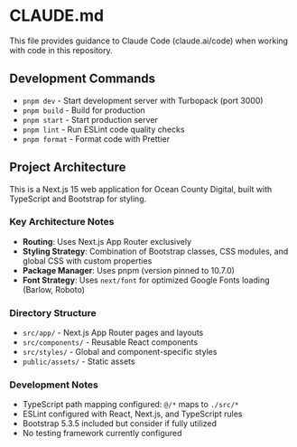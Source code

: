 # CLAUDE.md

This file provides guidance to Claude Code (claude.ai/code) when working with code in this repository.

## Development Commands

- `pnpm dev` - Start development server with Turbopack (port 3000)
- `pnpm build` - Build for production
- `pnpm start` - Start production server
- `pnpm lint` - Run ESLint code quality checks
- `pnpm format` - Format code with Prettier

## Project Architecture

This is a Next.js 15 web application for Ocean County Digital, built with TypeScript and Bootstrap for styling.

### Key Architecture Notes

- **Routing**: Uses Next.js App Router exclusively
- **Styling Strategy**: Combination of Bootstrap classes, CSS modules, and global CSS with custom properties
- **Package Manager**: Uses pnpm (version pinned to 10.7.0)
- **Font Strategy**: Uses `next/font` for optimized Google Fonts loading (Barlow, Roboto)

### Directory Structure

- `src/app/` - Next.js App Router pages and layouts
- `src/components/` - Reusable React components
- `src/styles/` - Global and component-specific styles
- `public/assets/` - Static assets

### Development Notes

- TypeScript path mapping configured: `@/*` maps to `./src/*`
- ESLint configured with React, Next.js, and TypeScript rules
- Bootstrap 5.3.5 included but consider if fully utilized
- No testing framework currently configured